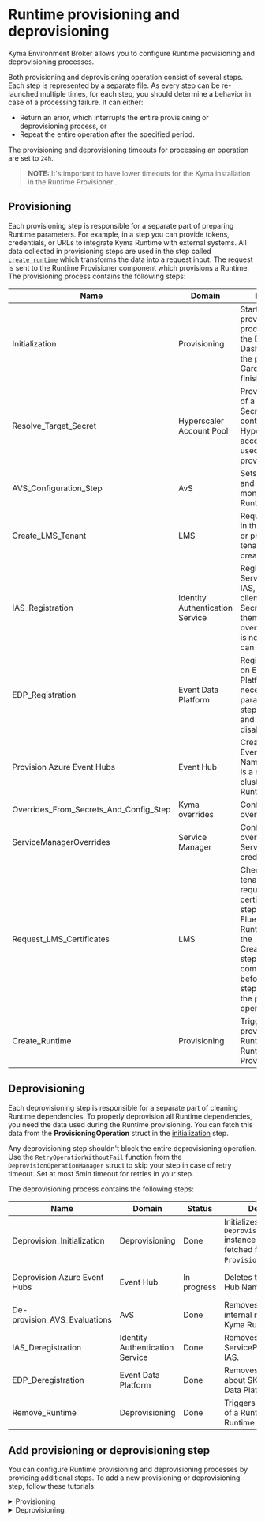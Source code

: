 # Runtime provisioning and deprovisioning

Kyma Environment Broker allows you to configure Runtime provisioning and deprovisioning processes. 

Both provisioning and deprovisioning operation consist of several steps. Each step is represented by a separate file. As every step can be re-launched multiple times, for each step, you should determine a behavior in case of a processing failure. It can either:
- Return an error, which interrupts the entire provisioning or deprovisioning process, or 
- Repeat the entire operation after the specified period. 

The provisioning and deprovisioning timeouts for processing an operation are set to `24h`.

> **NOTE:** It's important to have lower timeouts for the Kyma installation in the Runtime Provisioner .

## Provisioning

Each provisioning step is responsible for a separate part of preparing Runtime parameters. For example, in a step you can provide tokens, credentials, or URLs to integrate Kyma Runtime with external systems. All data collected in provisioning steps are used in the step called [`create_runtime`](https://github.com/kyma-incubator/compass/blob/master/components/kyma-environment-broker/internal/process/provisioning/create_runtime.go) which transforms the data into a request input. The request is sent to the Runtime Provisioner component which provisions a Runtime.
The provisioning process contains the following steps:

| Name                                   | Domain                   | Description                                                                                                                                     | Owner            |
|----------------------------------------|--------------------------|-------------------------------------------------------------------------------------------------------------------------------------------------|------------------|
| Initialization                         | Provisioning             | Starts the provisioning process and asks the Director for the Dashboard URL if the provisioning in Gardener is finished.                                | @jasiu001 (Team Gopher)       |
| Resolve_Target_Secret                  | Hyperscaler Account Pool | Provides the name of a Gardener Secret that contains  Hypescaler account credentials used during cluster provisioning.                                | @koala7659 (Team Framefrog)      |
| AVS_Configuration_Step                 | AvS                      | Sets up external and internal monitoring of Kyma Runtime.                                      | @abbi-guarav     |
| Create_LMS_Tenant                      | LMS                      | Requests a tenant in the LMS system or provides a tenant ID if it was created before.                                                              | @piotrmiskiewicz (Team Gopher) |
| IAS_Registration                       | Identity Authentication Service | Registers a new ServiceProvider on IAS, generates client ID and Secret, and inserts them to Grafana overrides. This step is not required and can be disabled. | @jasiu001 (Team Gopher) |
| EDP_Registration                       | Event Data Platform      | Registers an SKR on Event Data Platform with the necessary parameters. This step is not required and can be disabled. | @jasiu001 (Team Gopher) |
| Provision Azure Event Hubs             | Event Hub                | Creates the Azure Event Hub Namespace which is a managed Kafka cluster for a Kyma Runtime.                                                       | @anishj0shi (Team SkyDivingTunas)     |
| Overrides_From_Secrets_And_Config_Step | Kyma overrides           | Configures default overrides for Kyma.                                                                                                          | @jasiu001 (Team Gopher)        |
| ServiceManagerOverrides                | Service Manager          | Configures overrides with Service Manager credentials.                                                                                          | @mszostok (Team Gopher)        |
| Request_LMS_Certificates               | LMS                      | Checks if the LMS tenant is ready and requests certificates. The step configures Fluent Bit in a Kyma Runtime. It requires the Create_LMS_Tenant step to be completed beforehand. The step does not fail the provisioning operation. | @piotrmiskiewicz (Team Gopher) |
| Create_Runtime                         | Provisioning             | Triggers provisioning of a Runtime in the Runtime Provisioner.                                                                                                       | @jasiu001 (Team Gopher)        |

## Deprovisioning

Each deprovisioning step is responsible for a separate part of cleaning Runtime dependencies. To properly deprovision all Runtime dependencies, you need the data used during the Runtime provisioning. You can fetch this data from the **ProvisioningOperation** struct in the [initialization](https://github.com/kyma-incubator/compass/blob/master/components/kyma-environment-broker/internal/process/deprovisioning/initialisation.go#L46) step.

Any deprovisioning step shouldn't block the entire deprovisioning operation. Use the `RetryOperationWithoutFail` function from the `DeprovisionOperationManager` struct to skip your step in case of retry timeout. Set at most 5min timeout for retries in your step.

The deprovisioning process contains the following steps:

| Name                         | Domain         | Status      | Description                                                                            | Owner     |
|------------------------------|----------------|-------------|----------------------------------------------------------------------------------------|-----------|
| Deprovision_Initialization   | Deprovisioning | Done        | Initializes the `DeprovisioningOperation` instance with data fetched from the `ProvisioningOperation`. | @polskikiel (Team Gopher) |
| Deprovision Azure Event Hubs | Event Hub      | In progress | Deletes the Azure Event Hub Namespace.                                                  | @montaro (Team SkyDivingTunas)   |
| De-provision_AVS_Evaluations | AvS            | Done        | Removes external and internal monitoring of Kyma Runtime.                                                  | @abbi-guarav  |
| IAS_Deregistration           | Identity Authentication Service | Done | Removes the ServiceProvider from IAS. | @jasiu001 (Team Gopher) |
| EDP_Deregistration           | Event Data Platform | Done | Removes all entries about SKR from Event Data Platform. | @jasiu001 (Team Gopher) |
| Remove_Runtime               | Deprovisioning | Done        | Triggers deprovisioning of a Runtime in the Runtime Provisioner. | @polskikiel (Team Gopher) |


## Add provisioning or deprovisioning step

You can configure Runtime provisioning and deprovisioning processes by providing additional steps. To add a new provisioning or deprovisioning step, follow these tutorials:

<div tabs name="runtime-provisioning-deprovisioning" group="runtime-provisioning-deprovisioning">
  <details>
  <summary label="provisioning">
  Provisioning
  </summary>
      
1. Create a new file in [this](https://github.com/kyma-incubator/compass/blob/master/components/kyma-environment-broker/internal/process/provisioning) directory. 

2. Implement this interface in your provisioning step:

    ```go
    type Step interface {
        Name() string
        Run(operation internal.ProvisioningOperation, logger logrus.FieldLogger) (internal.ProvisioningOperation, time.Duration, error)
    }
    ```

    - `Name()` method returns the name of the step that is used in logs.
    - `Run()` method implements the functionality of the step. The method receives operations as an argument to which it can add appropriate overrides or save other used variables.
    

    ```go
    operation.InputCreator.SetOverrides(COMPONENT_NAME, []*gqlschema.ConfigEntryInput{
        {
            Key:   "path.to.key",
            Value: SOME_VALUE,
        },
        {
            Key:    "path.to.secret",
            Value:  SOME_VALUE,
            Secret: ptr.Bool(true),
        },
    })
    ```

    If your functionality contains long-term processes, you can store data in the storage.
    To do this, add this field to the provisioning operation in which you want to save data:

    ```go
    type ProvisioningOperation struct {
        Operation `json:"-"`
    
        // These fields are serialized to JSON and stored in the storage
        LmsTenantID            string `json:"lms_tenant_id"`
        ProvisioningParameters string `json:"provisioning_parameters"`
    
        NewFieldFromCustomStep string `json:"new_field_from_custom_step"`    
    
        // These fields are not stored in the storage
        InputCreator ProvisionInputCreator `json:"-"`
    }
    ```

    By saving data in the storage, you can check if you already have the necessary data and avoid time-consuming processes.       You should always return the modified operation from the method. 

    See the example of the step implementation:

    ```go
    package provisioning
    
    import (
        "encoding/json"
        "net/http"
        "time"
    
        "github.com/kyma-incubator/compass/components/provisioner/pkg/gqlschema"
        "github.com/kyma-incubator/compass/components/kyma-environment-broker/internal"
        "github.com/kyma-incubator/compass/components/kyma-environment-broker/internal/storage"
    
        "github.com/sirupsen/logrus"
    )
    
    type HelloWorldStep struct {
        operationStorage storage.Operations
        client           *http.Client
    }
    
    type ExternalBodyResponse struct {
        data  string
        token string
    }
    
    func NewHelloWorldStep(operationStorage storage.Operations, client *http.Client) *HelloWorldStep {
        return &HelloWorldStep{
            operationStorage: operationStorage,
            client:           client,
        }
    }
    
    func (s *HelloWorldStep) Name() string {
        return "Hello_World"
    }
    
    // Your step can be repeated in case any other step fails, even if your step has already done its job
    func (s *HelloWorldStep) Run(operation internal.ProvisioningOperation, log *logrus.Entry) (internal.ProvisioningOperation, time.Duration, error) {
        log.Info("Start step")
   
        // Check whether your step should be run or if its job has been done in the previous iteration
        // All non-save operation data are empty (e.g. InputCreator overrides)
    
        // Add your logic here
    
        // Add a call to an external service (optional)
        response, err := s.client.Get("http://example.com")
        if err != nil {
            // Error during a call to an external service may be temporary so you should return time.Duration 
            // All steps will be repeated in X seconds/minutes
            return operation, 1 * time.Second, nil
        }
        defer response.Body.Close()
    
        body := ExternalBodyResponse{}
        err = json.NewDecoder(response.Body).Decode(&body)
        if err != nil {
            log.Errorf("error: %s", err)
            // Handle a process failure by returning an error or time.Duration
        }
    
        // If a call or any other action is time-consuming, you can save the result in the operation
        // If you need an extra field in the ProvisioningOperation structure, add it first
        // in the step below; beforehand, you can check if a given value already exists in the operation
        operation.HelloWorlds = body.data
        updatedOperation, err := s.operationStorage.UpdateProvisioningOperation(operation)
        if err != nil {
            log.Errorf("error: %s", err)
            // Handle a process failure by returning an error or time.Duration
        }
    
        // If your step finishes with data which should be added to override used during the Runtime provisioning,
        // add an extra value to operation.InputCreator, then return the updated version of the Application
        updatedOperation.InputCreator.SetOverrides("component-name", []*gqlschema.ConfigEntryInput{
            {
                Key:   "some.key",
                Value: body.token,
            },
        })
    
        // Return the updated version of the Application
        return *updatedOperation, 0, nil
    }
    ```

3. Add the step to the [`/cmd/broker/main.go`](https://github.com/kyma-incubator/compass/blob/master/components/kyma-environment-broker/cmd/broker/main.go) file:

    ```go
    provisioningSteps := []struct {
   		weight   int
   		step     provisioning.Step
   	}{
   		{
   			weight: 1,
   			step:   provisioning.NewHelloWorldStep(db.Operations(), &http.Client{}),
   		},
    }
    ```

    The weight of the step should be greater than or equal to 1. If you want the step to be performed before a call to the Runtime Provisioner, its weight must be lower than the weight of the `create_runtime` step.
    
  </details>
  <details>
  <summary label="deprovisioning">
  Deprovisioning
  </summary>
    
  1. Create a new file in [this](https://github.com/kyma-incubator/compass/blob/master/components/kyma-environment-broker/internal/process/deprovisioning) directory. 

2. Implement this interface in your deprovisioning step:

    ```go
    type Step interface {
        Name() string
        Run(operation internal.DeprovisioningOperation, logger logrus.FieldLogger) (internal.DeprovisioningOperation, time.Duration, error)
    }
    ```

    - `Name()` method returns the name of the step that is used in logs.
    - `Run()` method implements the functionality of the step. The method receives operations as an argument to which it can add appropriate overrides or save other used variables.
    

    If your functionality contains long-term processes, you can store data in the storage.
    To do this, add this field to the deprovisioning operation in which you want to save data:

    ```go
    type DeprovisioningOperation struct {
        Operation `json:"-"`
        
        // add additional data here
    }
    ```

    By saving data in the storage, you can check if you already have the necessary data and avoid time-consuming processes.       You should always return the modified operation from the method. 

    See the example of the step implementation:

    ```go
    package deprovisioning
    
    import (
        "encoding/json"
        "net/http"
        "time"
    
        "github.com/kyma-incubator/compass/components/provisioner/pkg/gqlschema"
        "github.com/kyma-incubator/compass/components/kyma-environment-broker/internal"
        "github.com/kyma-incubator/compass/components/kyma-environment-broker/internal/storage"
    
        "github.com/sirupsen/logrus"
    )
    
    type HelloWorldStep struct {
        operationStorage storage.Operations
        client           *http.Client
    }
    
    type ExternalBodyResponse struct {
        data  string
        token string
    }
    
    func NewHelloWorldStep(operationStorage storage.Operations, client *http.Client) *HelloWorldStep {
        return &HelloWorldStep{
            operationStorage: operationStorage,
            client:           client,
        }
    }
    
    func (s *HelloWorldStep) Name() string {
        return "Hello_World"
    }
    
    // Your step can be repeated in case any other step fails, even if your step has already done its job
    func (s *HelloWorldStep) Run(operation internal.DeprovisioningOperation, log *logrus.Entry) (internal.DeprovisioningOperation, time.Duration, error) {
        log.Info("Start step")
   
        // Check whether your step should be run or if its job has been done in the previous iteration
        // All non-save operation data are empty (e.g. InputCreator overrides)
    
        // Add your logic here
    
        // Add a call to an external service (optional)
        response, err := s.client.Get("http://example.com")
        if err != nil {
            // Error during a call to an external service may be temporary so you should return time.Duration 
            // All steps will be repeated in X seconds/minutes
            return operation, 1 * time.Second, nil
        }
        defer response.Body.Close()
    
        body := ExternalBodyResponse{}
        err = json.NewDecoder(response.Body).Decode(&body)
        if err != nil {
            log.Errorf("error: %s", err)
            // Handle a process failure by returning an error or time.Duration
        }
    
        // If a call or any other action is time-consuming, you can save the result in the operation
        // If you need an extra field in the DeprovisioningOperation structure, add it first
        // in the step below; beforehand, you can check if a given value already exists in the operation
        operation.HelloWorlds = body.data
        updatedOperation, err := s.operationStorage.UpdateDeprovisioningOperation(operation)
        if err != nil {
            log.Errorf("error: %s", err)
            // Handle a process failure by returning an error or time.Duration
        }
    
        // If your step finishes with data which should be added to override used during the Runtime deprovisioning,
        // add an extra value to operation.InputCreator, then return the updated version of the Application
        updatedOperation.InputCreator.SetOverrides("component-name", []*gqlschema.ConfigEntryInput{
            {
                Key:   "some.key",
                Value: body.token,
            },
        })
    
        // Return the updated version of the Application
        return *updatedOperation, 0, nil
    }
    ```

3. Add the step to the [`/cmd/broker/main.go`](https://github.com/kyma-incubator/compass/blob/master/components/kyma-environment-broker/cmd/broker/main.go) file:

    ```go
    deprovisioningSteps := []struct {
   		weight   int
   		step     deprovisioning.Step
   	}{
   		{
   			weight: 1,
   			step:   deprovisioning.NewHelloWorldStep(db.Operations(), &http.Client{}),
   		},
    }
    ```

    The weight of the step should be greater than or equal to 1. If you want the step to be performed before a call to the Runtime Provisioner, its weight must be lower than the weight of the `remove_runtime` step.
    
   </details>
</div>
